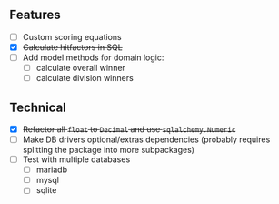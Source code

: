 ## Features
- [ ] Custom scoring equations
- [x] ~~Calculate hitfactors in SQL~~
- [ ] Add model methods for domain logic:
  - [ ] calculate overall winner
  - [ ] calculate division winners

## Technical
- [x] ~~Refactor all `float` to `Decimal` and use `sqlalchemy.Numeric`~~
- [ ] Make DB drivers optional/extras dependencies (probably requires splitting the package into more subpackages)
- [ ] Test with multiple databases
  - [ ] mariadb
  - [ ] mysql
  - [ ] sqlite
